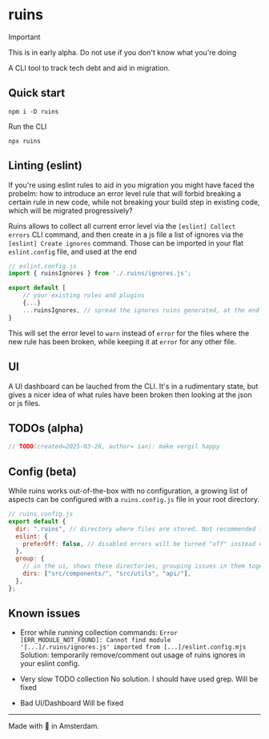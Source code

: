 # ruins

> [!IMPORTANT]
> This is in early alpha. Do not use if you don't know what you're doing

A CLI tool to track tech debt and aid in migration.

## Quick start

```
npm i -D ruins
```

Run the CLI

```
npx ruins
```

## Linting (eslint)

If you're using eslint rules to aid in you migration you might have faced the probelm: how to introduce an error level rule that will forbid breaking a certain rule in new code, while not breaking your build step in existing code, which will be migrated progressively?

Ruins allows to collect all current error level via the `[eslint] Collect errors` CLI command, and then create in a js file a list of ignores via the `[eslint] Create ignores` command. Those can be imported in your flat `eslint.config` file, and used at the end

```js
// eslint.config.js
import { ruinsIgnores } from './.ruins/ignores.js';

export default [
    // your existing rules and plugins
    {...}
    ...ruinsIgnores, // spread the ignores ruins generated, at the end
}
```

This will set the error level to `warn` instead of `error` for the files where the new rule has been broken, while keeping it at `error` for any other file.

## UI

A UI dashboard can be lauched from the CLI. It's in a rudimentary state, but gives a nicer idea of what rules have been broken then looking at the json or js files.

## TODOs (alpha)

```js
// TODO(created=2025-03-26, author= ian): make vergil happy
```

## Config (beta)

While ruins works out-of-the-box with no configuration, a growing list of aspects can be configured with a `ruins.config.js` file in your root directory.

```js
// ruins.config.js
export default {
  dir: ".ruins", // directory where files are stored. Not recommended to .gitignore it
  eslint: {
    preferOff: false, // disabled errors will be turned "off" instead of the default "error"
  },
  group: {
    // in the ui, shows these directories, grouping issues in them together
    dirs: ["src/components/", "src/utils", "api/"],
  },
};
```

## Known issues

- Error while running collection commands:
  `Error [ERR_MODULE_NOT_FOUND]: Cannot find module '[...]/.ruins/ignores.js' imported from [...]/eslint.config.mjs`
  Solution: temporarily remove/comment out usage of ruins ignores in your eslint config.

- Very slow TODO collection
  No solution. I should have used grep. Will be fixed

- Bad UI/Dashboard
  Will be fixed

---

Made with 🍕 in Amsterdam.
